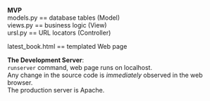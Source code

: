 **MVP**  
models.py == database tables (Model)    
views.py == business logic (View)  
ursl.py == URL locators (Controller)

latest_book.html == templated Web page

**The Development Server**:  
`runserver` command, web page runs on localhost.  
Any change in the source code is _immediately_ observed in the web browser.  
The production server is Apache.  
